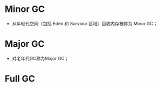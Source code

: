 # Minor GC
- 从年轻代空间（包括 Eden 和 Survivor 区域）回收内存被称为 Minor GC；


# Major GC
-   对老年代GC称为Major GC；


# Full GC

